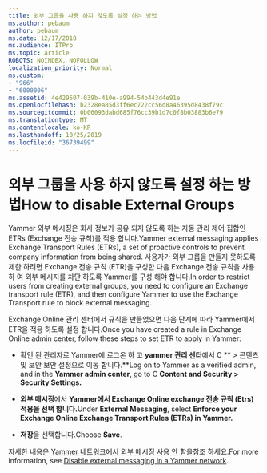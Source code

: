 ```yaml
---
title: 외부 그룹을 사용 하지 않도록 설정 하는 방법
ms.author: pebaum
author: pebaum
ms.date: 12/17/2018
ms.audience: ITPro
ms.topic: article
ROBOTS: NOINDEX, NOFOLLOW
localization_priority: Normal
ms.custom:
- "966"
- "6000006"
ms.assetid: 4e429507-039b-410e-a994-54b443d4e91e
ms.openlocfilehash: b2328ea85d3ff6ec722cc56d8a46395d8438f79c
ms.sourcegitcommit: 0b06093dabd685f76cc39b1d7c0f8b03883b6e79
ms.translationtype: MT
ms.contentlocale: ko-KR
ms.lasthandoff: 10/25/2019
ms.locfileid: "36739499"
---
```

# <a name="how-to-disable-external-groups"></a><span data-ttu-id="5022f-102">외부 그룹을 사용 하지 않도록 설정 하는 방법</span><span class="sxs-lookup"><span data-stu-id="5022f-102">How to disable External Groups</span></span>

<span data-ttu-id="5022f-103">Yammer 외부 메시징은 회사 정보가 공유 되지 않도록 하는 자동 관리 제어 집합인 ETRs (Exchange 전송 규칙)를 적용 합니다.</span><span class="sxs-lookup"><span data-stu-id="5022f-103">Yammer external messaging applies Exchange Transport Rules (ETRs), a set of proactive controls to prevent company information from being shared.</span></span> <span data-ttu-id="5022f-104">사용자가 외부 그룹을 만들지 못하도록 제한 하려면 Exchange 전송 규칙 (ETR)을 구성한 다음 Exchange 전송 규칙을 사용 하 여 외부 메시지를 차단 하도록 Yammer를 구성 해야 합니다.</span><span class="sxs-lookup"><span data-stu-id="5022f-104">In order to restrict users from creating external groups, you need to configure an Exchange transport rule (ETR), and then configure Yammer to use the Exchange Transport rule to block external messaging.</span></span>
  
<span data-ttu-id="5022f-105">Exchange Online 관리 센터에서 규칙을 만들었으면 다음 단계에 따라 Yammer에서 ETR을 적용 하도록 설정 합니다.</span><span class="sxs-lookup"><span data-stu-id="5022f-105">Once you have created a rule in Exchange Online admin center, follow these steps to set ETR to apply in Yammer:</span></span>
  
- <span data-ttu-id="5022f-106">확인 된 관리자로 Yammer에 로그온 하 고 **yammer 관리 센터**에서 C \*\* \> 콘텐츠 및 보안 보안 설정으로 이동 합니다.\*\*</span><span class="sxs-lookup"><span data-stu-id="5022f-106">Log on to Yammer as a verified admin, and in the **Yammer admin center**, go to C **Content and Security \> Security Settings.**</span></span>

- <span data-ttu-id="5022f-107">**외부 메시징**에서 **Yammer에서 Exchange Online exchange 전송 규칙 (Etrs) 적용을 선택 합니다.**</span><span class="sxs-lookup"><span data-stu-id="5022f-107">Under **External Messaging**, select **Enforce your Exchange Online Exchange Transport Rules (ETRs) in Yammer.**</span></span>

- <span data-ttu-id="5022f-108">**저장**을 선택합니다.</span><span class="sxs-lookup"><span data-stu-id="5022f-108">Choose **Save**.</span></span>

<span data-ttu-id="5022f-109">자세한 내용은 [Yammer 네트워크에서 외부 메시징 사용 안 함을](https://docs.microsoft.com/yammer/work-with-external-users/disable-external-messaging)참조 하세요.</span><span class="sxs-lookup"><span data-stu-id="5022f-109">For more information, see [Disable external messaging in a Yammer network](https://docs.microsoft.com/yammer/work-with-external-users/disable-external-messaging).</span></span>
  